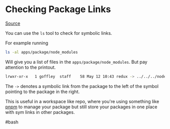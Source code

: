 # Checking Package Links

[Source](https://www.rapidtables.com/code/linux/ls.html)

You can use the `ls` tool to check for symbolic links.

For example running

```bash
ls -al apps/package/node_modules
```

Will give you a list of files in the `apps/package/node_modules`. But pay attention to the printout.

```bash
lrwxr-xr-x   1 goffley  staff    58 May 12 10:43 redux -> ../../../node_modules/.pnpm/redux@4.1.2/node_modules/redux
```

The `->` denotes a symbolic link from the package to the left of the symbol pointing to the package in the right.

This is useful in a workspace like repo, where you're using something like [pnpm](https://pnpm.io/) to manage your package but still store your packages in one place with sym links in other packages.

#bash